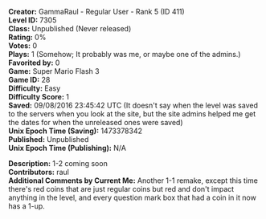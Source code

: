 **Creator:** GammaRaul - Regular User - Rank 5 (ID 411) <br>
**Level ID:** 7305 <br>
**Class:** Unpublished (Never released) <br>
**Rating:** 0% <br>
**Votes:** 0 <br>
**Plays:** 1 (Somehow; It probably was me, or maybe one of the admins.) <br>
**Favorited by:** 0 <br>
**Game:** Super Mario Flash 3 <br>
**Game ID:** 28 <br>
**Difficulty:** Easy <br>
**Difficulty Score:** 1 <br>
**Saved:** 09/08/2016 23:45:42 UTC (It doesn't say when the level was saved to the servers when you look at the site, but the site admins helped me get the dates for when the unreleased ones were saved) <br>
**Unix Epoch Time (Saving):** 1473378342 <br>
**Published:** Unpublished <br>
**Unix Epoch Time (Publishing):** N/A

**Description:** 1-2 coming soon <br>
**Contributors:** raul <br>
**Additional Comments by Current Me:** Another 1-1 remake, except this time there's red coins that are just regular coins but red and don't impact anything in the level, and every question mark box that had a coin in it now has a 1-up.
